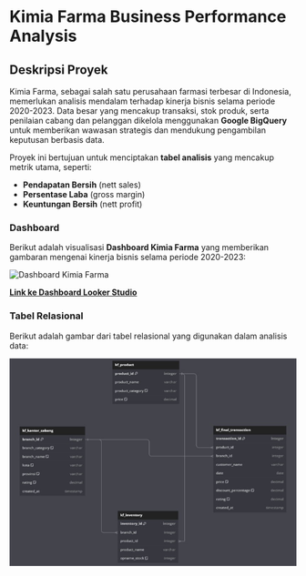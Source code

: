 # Kimia Farma Business Performance Analysis

## Deskripsi Proyek

Kimia Farma, sebagai salah satu perusahaan farmasi terbesar di Indonesia, memerlukan analisis mendalam terhadap kinerja bisnis selama periode 2020-2023. Data besar yang mencakup transaksi, stok produk, serta penilaian cabang dan pelanggan dikelola menggunakan **Google BigQuery** untuk memberikan wawasan strategis dan mendukung pengambilan keputusan berbasis data.

Proyek ini bertujuan untuk menciptakan **tabel analisis** yang mencakup metrik utama, seperti:
- **Pendapatan Bersih** (nett sales)
- **Persentase Laba** (gross margin)
- **Keuntungan Bersih** (nett profit)

### Dashboard

Berikut adalah visualisasi **Dashboard Kimia Farma** yang memberikan gambaran mengenai kinerja bisnis selama periode 2020-2023:

![Dashboard Kimia Farma](https://github.com/abdannsykr/Kimia-Farma-Big-Data-Analytics/blob/main/Dashboard_Project_Based_Internship.jpg)

**[Link ke Dashboard Looker Studio](URL_https://lookerstudio.google.com/reporting/a1984129-c37a-4aad-a230-7b9f379ba4d4)**

### Tabel Relasional

Berikut adalah gambar dari tabel relasional yang digunakan dalam analisis data:

![Tabel Relasional](https://github.com/abdannsykr/Kimia-Farma-Big-Data-Analytics/blob/main/table_relational.jpg)
